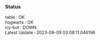 ### Status


table : OK  
hogwarts : OK  
icy-bot : DOWN  
Latest Update : 2023-08-09 03:08:11.046196
